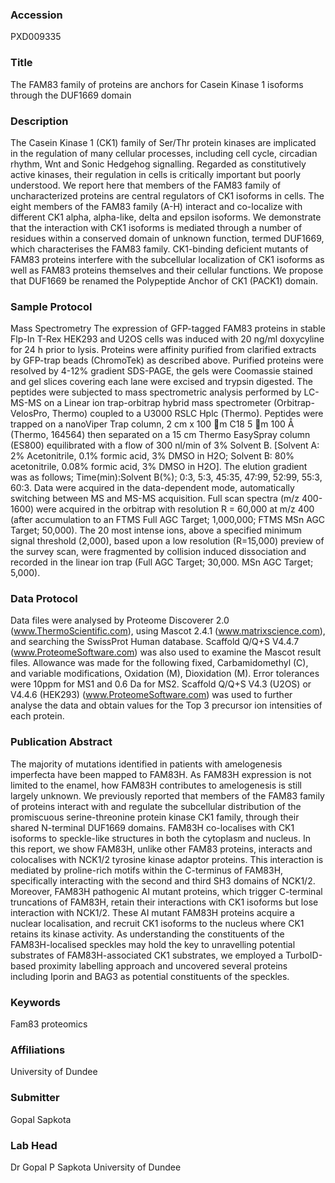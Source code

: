 ### Accession
PXD009335

### Title
The FAM83 family of proteins are anchors for Casein Kinase 1 isoforms through the DUF1669 domain

### Description
The Casein Kinase 1 (CK1) family of Ser/Thr protein kinases are implicated in the regulation of many cellular processes, including cell cycle, circadian rhythm, Wnt and Sonic Hedgehog signalling. Regarded as constitutively active kinases, their regulation in cells is critically important but poorly understood. We report here that members of the FAM83 family of uncharacterized proteins are central regulators of CK1 isoforms in cells. The eight members of the FAM83 family (A-H) interact and co-localize with different CK1 alpha, alpha-like, delta and epsilon isoforms. We demonstrate that the interaction with CK1 isoforms is mediated through a number of residues within a conserved domain of unknown function, termed DUF1669, which characterises the FAM83 family. CK1-binding deficient mutants of FAM83 proteins interfere with the subcellular localization of CK1 isoforms as well as FAM83 proteins themselves and their cellular functions. We propose that DUF1669 be renamed the Polypeptide Anchor of CK1 (PACK1) domain.

### Sample Protocol
Mass Spectrometry The expression of GFP-tagged FAM83 proteins in stable Flp-In T-Rex HEK293 and U2OS cells was induced with 20 ng/ml doxycyline for 24 h prior to lysis. Proteins were affinity purified from clarified extracts by GFP-trap beads (ChromoTek) as described above. Purified proteins were resolved by 4-12% gradient SDS-PAGE, the gels were Coomassie stained and gel slices covering each lane were excised and trypsin digested. The peptides were subjected to mass spectrometric analysis performed by LC-MS-MS on a Linear ion trap-orbitrap hybrid mass spectrometer (Orbitrap-VelosPro, Thermo) coupled to a U3000 RSLC Hplc (Thermo). Peptides were trapped on a nanoViper Trap column, 2 cm x 100 m C18 5 m 100 Å (Thermo, 164564) then separated on a 15 cm Thermo EasySpray column (ES800) equilibrated with a flow of 300 nl/min of 3% Solvent B. [Solvent A: 2% Acetonitrile, 0.1% formic acid, 3% DMSO in H2O; Solvent B: 80% acetonitrile, 0.08% formic acid, 3% DMSO in H2O]. The elution gradient was as follows; Time(min):Solvent B(%); 0:3, 5:3, 45:35, 47:99, 52:99, 55:3, 60:3. Data were acquired in the data-dependent mode, automatically switching between MS and MS-MS acquisition. Full scan spectra (m/z 400-1600) were acquired in the orbitrap with resolution R = 60,000 at m/z 400 (after accumulation to an FTMS Full AGC Target; 1,000,000; FTMS MSn AGC Target; 50,000). The 20 most intense ions, above a specified minimum signal threshold (2,000), based upon a low resolution (R=15,000) preview of the survey scan, were fragmented by collision induced dissociation and recorded in the linear ion trap (Full AGC Target; 30,000. MSn AGC Target; 5,000).

### Data Protocol
Data files were analysed by Proteome Discoverer 2.0 (www.ThermoScientific.com), using Mascot 2.4.1 (www.matrixscience.com), and searching the SwissProt Human database. Scaffold Q/Q+S V4.4.7 (www.ProteomeSoftware.com) was also used to examine the Mascot result files. Allowance was made for the following fixed, Carbamidomethyl (C), and variable modifications, Oxidation (M), Dioxidation (M). Error tolerances were 10ppm for MS1 and 0.6 Da for MS2. Scaffold Q/Q+S V4.3 (U2OS) or V4.4.6 (HEK293) (www.ProteomeSoftware.com) was used to further analyse the data and obtain values for the Top 3 precursor ion intensities of each protein.

### Publication Abstract
The majority of mutations identified in patients with amelogenesis imperfecta have been mapped to FAM83H. As FAM83H expression is not limited to the enamel, how FAM83H contributes to amelogenesis is still largely unknown. We previously reported that members of the FAM83 family of proteins interact with and regulate the subcellular distribution of the promiscuous serine-threonine protein kinase CK1 family, through their shared N-terminal DUF1669 domains. FAM83H co-localises with CK1 isoforms to speckle-like structures in both the cytoplasm and nucleus. In this report, we show FAM83H, unlike other FAM83 proteins, interacts and colocalises with NCK1/2 tyrosine kinase adaptor proteins. This interaction is mediated by proline-rich motifs within the C-terminus of FAM83H, specifically interacting with the second and third SH3 domains of NCK1/2. Moreover, FAM83H pathogenic AI mutant proteins, which trigger C-terminal truncations of FAM83H, retain their interactions with CK1 isoforms but lose interaction with NCK1/2. These AI mutant FAM83H proteins acquire a nuclear localisation, and recruit CK1 isoforms to the nucleus where CK1 retains its kinase activity. As understanding the constituents of the FAM83H-localised speckles may hold the key to unravelling potential substrates of FAM83H-associated CK1 substrates, we employed a TurboID-based proximity labelling approach and uncovered several proteins including Iporin and BAG3 as potential constituents of the speckles.

### Keywords
Fam83 proteomics

### Affiliations
University of Dundee

### Submitter
Gopal Sapkota

### Lab Head
Dr Gopal P Sapkota
University of Dundee


